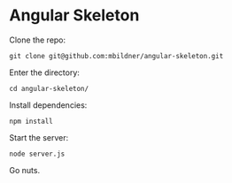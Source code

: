Angular Skeleton
================

Clone the repo:

`git clone git@github.com:mbildner/angular-skeleton.git`

Enter the directory:

`cd angular-skeleton/`

Install dependencies:

`npm install`

Start the server:

`node server.js`

Go nuts.
